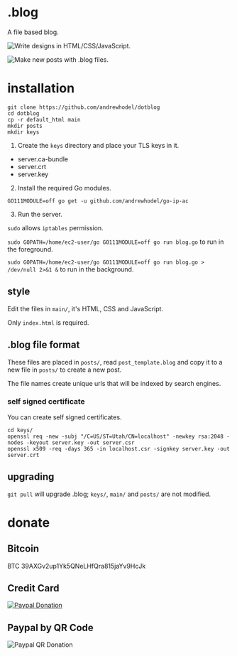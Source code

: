 # .blog

A file based blog.

![Write designs in HTML/CSS/JavaScript.](/img/screenshots/index.html.png)

![Make new posts with .blog files.](/img/screenshots/post.blog.png)

# installation

```
git clone https://github.com/andrewhodel/dotblog
cd dotblog
cp -r default_html main
mkdir posts
mkdir keys
```

1. Create the `keys` directory and place your TLS keys in it.

* server.ca-bundle
* server.crt
* server.key

2. Install the required Go modules.

```
GO111MODULE=off go get -u github.com/andrewhodel/go-ip-ac
```

3. Run the server.

`sudo` allows `iptables` permission.

`sudo GOPATH=/home/ec2-user/go GO111MODULE=off go run blog.go` to run in the foreground.

`sudo GOPATH=/home/ec2-user/go GO111MODULE=off go run blog.go > /dev/null 2>&1 &` to run in the background.

## style

Edit the files in `main/`, it's HTML, CSS and JavaScript.

Only `index.html` is required.

## .blog file format

These files are placed in `posts/`, read `post_template.blog` and copy it to a new file in `posts/` to create a new post.

The file names create unique urls that will be indexed by search engines.

### self signed certificate

You can create self signed certificates.

```
cd keys/
openssl req -new -subj "/C=US/ST=Utah/CN=localhost" -newkey rsa:2048 -nodes -keyout server.key -out server.csr
openssl x509 -req -days 365 -in localhost.csr -signkey server.key -out server.crt
```

## upgrading

`git pull` will upgrade .blog; `keys/`, `main/` and `posts/` are not modified.

# donate

## Bitcoin
BTC 39AXGv2up1Yk5QNeLHfQra815jaYv9HcJk

## Credit Card
[![Paypal Donation](/img/paypal_donate_button.gif "Paypal Donation")](https://www.paypal.com/donate/?hosted_button_id=5XCWCGPC2FBU6)

## Paypal by QR Code
![Paypal QR Donation](/img/paypal_donate_qr.png "Paypal QR Donation")
